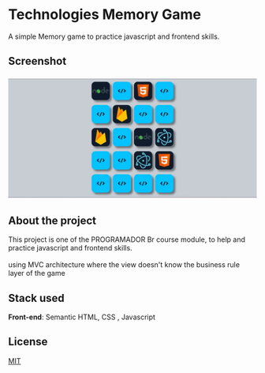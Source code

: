 # Technologies Memory Game

A simple Memory game to practice javascript and frontend skills.

## Screenshot

<h3 align="center">
  <img src="./assets/images/screenshot.jpg" />
</h3>

## About the project

This project is one of the PROGRAMADOR Br course module, to help and practice javascript and frontend skills.
<br><br>
using MVC architecture where the view doesn't know the business rule layer of the game

## Stack used

**Front-end**: Semantic HTML, CSS , Javascript

## License

[MIT](https://choosealicense.com/licenses/mit/)
